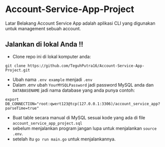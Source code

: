 # Account-Service-App-Project
Latar Belakang
Account Service App adalah aplikasi CLI yang digunakan untuk management sebuah account.

## Jalankan di lokal Anda !!
- Clone repo ini di lokal komputer anda:
```
git clone https://github.com/TeguhPutra16/Account-Service-App-Project.git
```
- Ubah nama `.env example` menjadi `.env`
- Dalam .env ubah `YourMYSQLPassword` jadi password MySQL anda dan `DATABASENAME` jadi nama database yang anda punya contoh:
```
export DB_CONNECTION="root:qwert123@tcp(127.0.0.1:3306)/account_service_app?parseTime=true"
```
- Buat table secara manual di MySQL sesuai kode yang ada di file `account_service_app_project.sql`
- sebelum menjalankan program jangan lupa untuk menjalankan `source .env`.
- setelah itu `go run main.go` untuk menjalankannya.

